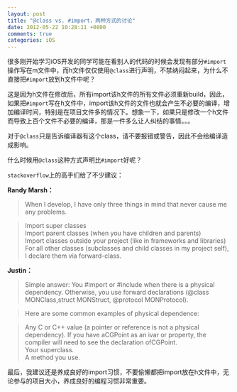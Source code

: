```yaml
---
layout: post
title: "@class vs. #import，两种方式的讨论"
date: 2012-05-22 10:28:11 +0800
comments: true
categories: iOS
---
```

很多刚开始学习iOS开发的同学可能在看别人的代码的时候会发现有部分`#import`操作写在m文件中，而h文件仅仅使用`@class`进行声明，不禁纳闷起来，为什么不直接把`#import`放到h文件中呢？

这是因为h文件在修改后，所有import该h文件的所有文件必须重新build，因此，如果把`#import`写在h文件中，import该h文件的文件也就会产生不必要的编译，增加编译时间，特别是在项目文件多的情况下。想象一下，如果只是修改一个h文件而导致上百个文件不必要的编译，那是一件多么让人纠结的事情。。。

对于`@class`只是告诉编译器有这个class，请不要报错或警告，因此不会给编译造成影响。

什么时候用`@class`这种方式声明比`#import`好呢？

`stackoverflow`上的高手们给了不少建议：

**Randy Marsh：**

>When I develop, I have only three things in mind that never cause me any problems.

>Import super classes  
Import parent classes (when you have children and parents)  
Import classes outside your project (like in frameworks and libraries)  
For all other classes (subclasses and child classes in my project self), I declare them via forward-class.


**Justin：**

>Simple answer: You #import or #include when there is a physical dependency. Otherwise, you use forward declarations (@class MONClass,struct MONStruct, @protocol MONProtocol).

>Here are some common examples of physical dependence:

>Any C or C++ value (a pointer or reference is not a physical dependency). If you have aCGPoint as an ivar or property, the compiler will need to see the declaration ofCGPoint.  
Your superclass.  
A method you use.

最后，我建议还是养成良好的import习惯，不要偷懒都把import放在h文件中，无论参与的项目大小，养成良好的编程习惯非常重要。